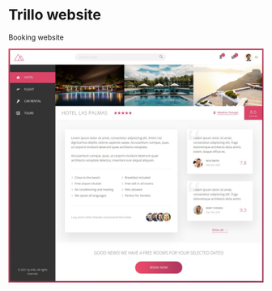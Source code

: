 # Trillo website

Booking website

[![Logo](/img/intro.jpg)](https://settarovali.github.io/trillo/)
